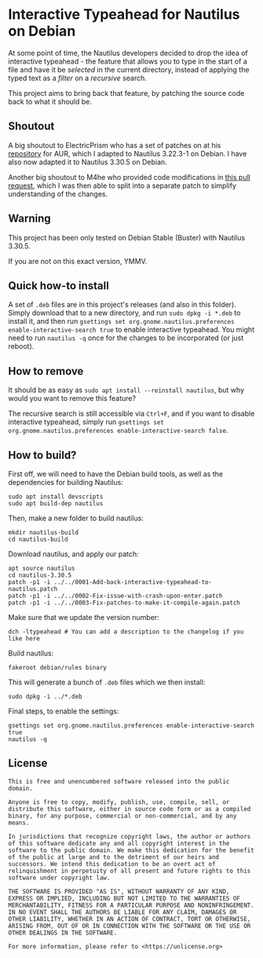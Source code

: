 # Interactive Typeahead for Nautilus on Debian

At some point of time, the Nautilus developers decided to drop the idea of interactive typeahead - the feature that allows you to type in the start of a file and have it be _selected_ in the current directory, instead of applying the typed text as a _filter_ on a _recursive_ search.

This project aims to bring back that feature, by patching the source code back to what it should be.

## Shoutout

A big shoutout to ElectricPrism who has a set of patches on at his [repository](https://github.com/ElectricPrism/nautilus-typeahead-desktop-buff-aur) for AUR, which I adapted to Nautilus 3.22.3-1 on Debian. I have also now adapted it to Nautilus 3.30.5 on Debian.

Another big shoutout to M4he who provided code modifications in [this pull request](https://github.com/jaybosamiya/nautilus-interactive-typeahead-debian/pull/2), which I was then able to split into a separate patch to simplify understanding of the changes.

## Warning

This project has been only tested on Debian Stable (Buster) with Nautilus 3.30.5.

If you are not on this exact version, YMMV.

## Quick how-to install

A set of `.deb` files are in this project's releases (and also in this folder). Simply download that to a new directory, and run `sudo dpkg -i *.deb` to install it, and then run `gsettings set org.gnome.nautilus.preferences enable-interactive-search true` to enable interactive typeahead. You might need to run `nautilus -q` once for the changes to be incorporated (or just reboot).

## How to remove

It should be as easy as `sudo apt install --reinstall nautilus`, but why would you want to remove this feature?

The recursive search is still accessible via `Ctrl+F`, and if you want to disable interactive typeahead, simply run `gsettings set org.gnome.nautilus.preferences enable-interactive-search false`.

## How to build?

First off, we will need to have the Debian build tools, as well as the dependencies for building Nautilus:

```
sudo apt install devscripts
sudo apt build-dep nautilus
```

Then, make a new folder to build nautilus:

```
mkdir nautilus-build
cd nautilus-build
```

Download nautilus, and apply our patch:

```
apt source nautilus
cd nautilus-3.30.5
patch -p1 -i ../../0001-Add-back-interactive-typeahead-to-nautilus.patch
patch -p1 -i ../../0002-Fix-issue-with-crash-upon-enter.patch
patch -p1 -i ../../0003-Fix-patches-to-make-it-compile-again.patch
```

Make sure that we update the version number:

```
dch -ltypeahead # You can add a description to the changelog if you like here
```

Build nautilus:

```
fakeroot debian/rules binary
```

This will generate a bunch of `.deb` files which we then install:

```
sudo dpkg -i ../*.deb
```

Final steps, to enable the settings:

```
gsettings set org.gnome.nautilus.preferences enable-interactive-search true
nautilus -q
```

## License

```
This is free and unencumbered software released into the public domain.

Anyone is free to copy, modify, publish, use, compile, sell, or
distribute this software, either in source code form or as a compiled
binary, for any purpose, commercial or non-commercial, and by any
means.

In jurisdictions that recognize copyright laws, the author or authors
of this software dedicate any and all copyright interest in the
software to the public domain. We make this dedication for the benefit
of the public at large and to the detriment of our heirs and
successors. We intend this dedication to be an overt act of
relinquishment in perpetuity of all present and future rights to this
software under copyright law.

THE SOFTWARE IS PROVIDED "AS IS", WITHOUT WARRANTY OF ANY KIND,
EXPRESS OR IMPLIED, INCLUDING BUT NOT LIMITED TO THE WARRANTIES OF
MERCHANTABILITY, FITNESS FOR A PARTICULAR PURPOSE AND NONINFRINGEMENT.
IN NO EVENT SHALL THE AUTHORS BE LIABLE FOR ANY CLAIM, DAMAGES OR
OTHER LIABILITY, WHETHER IN AN ACTION OF CONTRACT, TORT OR OTHERWISE,
ARISING FROM, OUT OF OR IN CONNECTION WITH THE SOFTWARE OR THE USE OR
OTHER DEALINGS IN THE SOFTWARE.

For more information, please refer to <https://unlicense.org>
```
